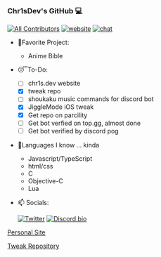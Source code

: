 ### Chr1sDev's GitHub 💻
[![All Contributors](https://img.shields.io/badge/all_contributors-1-orange.svg?style=flat-square)](#contributors-)
[![website](https://img.shields.io/website?down_color=lightgrey&down_message=offline&label=chr1s.dev&style=flat-square&up_color=limegreen&up_message=online&url=https%3A%2F%2Fchr1s.dev)](https://chr1s.dev)
[![chat](https://img.shields.io/discord/700453406061494292?style=flat-square)](https://discord.gg/EKZyXfM)

- 💖Favorite Project:
  - Anime Bible

- 😴To-Do:
  - [ ] chr1s.dev website
  - [x] tweak repo
  - [ ] shoukaku music commands for discord bot
  - [x] JiggleMode iOS tweak
  - [x] Get repo on parcility
  - [ ] Get bot verfied on top.gg, almost done
  - [ ] Get bot verified by discord pog
- 🔢Languages I know ... kinda
  - Javascript/TypeScript
  - html/css
  - C
  - Objective-C
  - Lua
- 📫 Socials:

  [![Twitter](https://abs.twimg.com/errors/logo23x19@2x.png)](https://twitter.com/Chr1sDev)
  [![Discord.bio](https://chr1s.dev/assets/disc_tiny.png)](https://dsc.bio/chr1sdev)

[Personal Site](https://chr1s.dev)

[Tweak Repository](https://repo.chr1s.dev)

